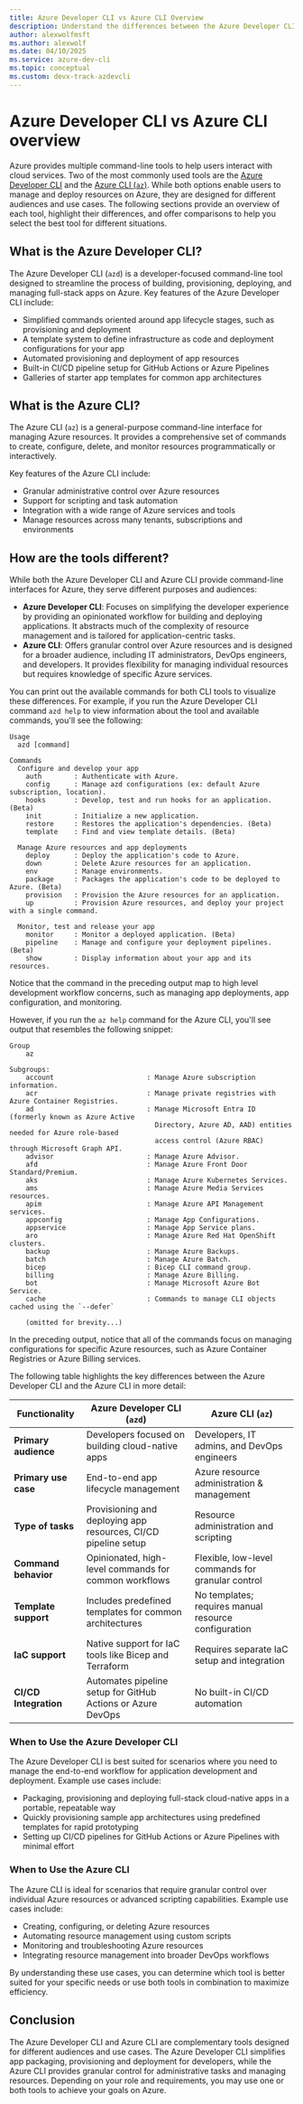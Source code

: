 ```yaml
---
title: Azure Developer CLI vs Azure CLI Overview
description: Understand the differences between the Azure Developer CLI and the Azure CLI
author: alexwolfmsft
ms.author: alexwolf
ms.date: 04/10/2025
ms.service: azure-dev-cli
ms.topic: conceptual
ms.custom: devx-track-azdevcli
---
```


# Azure Developer CLI vs Azure CLI overview

Azure provides multiple command-line tools to help users interact with cloud services. Two of the most commonly used tools are the [Azure Developer CLI](/azure/developer/azure-developer-cli/overview) and the [Azure CLI (`az`)](/cli/azure/what-is-azure-cli). While both options enable users to manage and deploy resources on Azure, they are designed for different audiences and use cases. The following sections provide an overview of each tool, highlight their differences, and offer comparisons to help you select the best tool for different situations.

## What is the Azure Developer CLI?

The Azure Developer CLI (`azd`) is a developer-focused command-line tool designed to streamline the process of building, provisioning, deploying, and managing full-stack apps on Azure. Key features of the Azure Developer CLI include:

- Simplified commands oriented around app lifecycle stages, such as provisioning and deployment
- A template system to define infrastructure as code and deployment configurations for your app
- Automated provisioning and deployment of app resources
- Built-in CI/CD pipeline setup for GitHub Actions or Azure Pipelines
- Galleries of starter app templates for common app architectures

## What is the Azure CLI?

The Azure CLI (`az`) is a general-purpose command-line interface for managing Azure resources. It provides a comprehensive set of commands to create, configure, delete, and monitor resources programmatically or interactively.

Key features of the Azure CLI include:

- Granular administrative control over Azure resources
- Support for scripting and task automation
- Integration with a wide range of Azure services and tools
- Manage resources across many tenants, subscriptions and environments

## How are the tools different?

While both the Azure Developer CLI and Azure CLI provide command-line interfaces for Azure, they serve different purposes and audiences:

- **Azure Developer CLI**: Focuses on simplifying the developer experience by providing an opinionated workflow for building and deploying applications. It abstracts much of the complexity of resource management and is tailored for application-centric tasks.
- **Azure CLI**: Offers granular control over Azure resources and is designed for a broader audience, including IT administrators, DevOps engineers, and developers. It provides flexibility for managing individual resources but requires knowledge of specific Azure services.

You can print out the available commands for both CLI tools to visualize these differences. For example, if you run the Azure Developer CLI command `azd help` to view information about the tool and available commands, you'll see the following:

```output
Usage
  azd [command]

Commands
  Configure and develop your app
    auth        : Authenticate with Azure.
    config      : Manage azd configurations (ex: default Azure subscription, location).
    hooks       : Develop, test and run hooks for an application. (Beta)
    init        : Initialize a new application.
    restore     : Restores the application's dependencies. (Beta)
    template    : Find and view template details. (Beta)

  Manage Azure resources and app deployments
    deploy      : Deploy the application's code to Azure.
    down        : Delete Azure resources for an application.
    env         : Manage environments.
    package     : Packages the application's code to be deployed to Azure. (Beta)
    provision   : Provision the Azure resources for an application.
    up          : Provision Azure resources, and deploy your project with a single command.

  Monitor, test and release your app
    monitor     : Monitor a deployed application. (Beta)
    pipeline    : Manage and configure your deployment pipelines. (Beta)
    show        : Display information about your app and its resources.
```

Notice that the command in the preceding output map to high level development workflow concerns, such as managing app deployments, app configuration, and monitoring.

However, if you run the `az help` command for the Azure CLI, you'll see output that resembles the following snippet:

```output
Group
    az

Subgroups:
    account                       : Manage Azure subscription information.
    acr                           : Manage private registries with Azure Container Registries.
    ad                            : Manage Microsoft Entra ID (formerly known as Azure Active
                                    Directory, Azure AD, AAD) entities needed for Azure role-based
                                    access control (Azure RBAC) through Microsoft Graph API.
    advisor                       : Manage Azure Advisor.
    afd                           : Manage Azure Front Door Standard/Premium.
    aks                           : Manage Azure Kubernetes Services.
    ams                           : Manage Azure Media Services resources.
    apim                          : Manage Azure API Management services.
    appconfig                     : Manage App Configurations.
    appservice                    : Manage App Service plans.
    aro                           : Manage Azure Red Hat OpenShift clusters.
    backup                        : Manage Azure Backups.
    batch                         : Manage Azure Batch.
    bicep                         : Bicep CLI command group.
    billing                       : Manage Azure Billing.
    bot                           : Manage Microsoft Azure Bot Service.
    cache                         : Commands to manage CLI objects cached using the `--defer`
    
    (omitted for brevity...)
```

In the preceding output, notice that all of the commands focus on managing configurations for specific Azure resources, such as Azure Container Registries or Azure Billing services.

The following table highlights the key differences between the Azure Developer CLI and the Azure CLI in more detail:

| Functionality         | Azure Developer CLI (`azd`)                   | Azure CLI (`az`)                                    |
|-------------------------|---------------------------------------------------------|----------------------------------------------------|
| **Primary audience**   | Developers focused on building cloud-native apps       | Developers, IT admins, and DevOps engineers        |
| **Primary use case**    | End-to-end app lifecycle management        | Azure resource administration & management  |
| **Type of tasks**       | Provisioning and deploying app resources, CI/CD pipeline setup  | Resource administration and scripting |
| **Command behavior**    | Opinionated, high-level commands for common workflows   | Flexible, low-level commands for granular control  |
| **Template support**     | Includes predefined templates for common architectures | No templates; requires manual resource configuration |
| **IaC support** | Native support for IaC tools like Bicep and Terraform | Requires separate IaC setup and integration        |
| **CI/CD Integration**   | Automates pipeline setup for GitHub Actions or Azure DevOps | No built-in CI/CD automation                       |

### When to Use the Azure Developer CLI

The Azure Developer CLI is best suited for scenarios where you need to manage the end-to-end workflow for application development and deployment. Example use cases include:

- Packaging, provisioning and deploying full-stack cloud-native apps in a portable, repeatable way
- Quickly provisioning sample app architectures using predefined templates for rapid prototyping
- Setting up CI/CD pipelines for GitHub Actions or Azure Pipelines with minimal effort

### When to Use the Azure CLI

The Azure CLI is ideal for scenarios that require granular control over individual Azure resources or advanced scripting capabilities. Example use cases include:

- Creating, configuring, or deleting Azure resources
- Automating resource management using custom scripts
- Monitoring and troubleshooting Azure resources
- Integrating resource management into broader DevOps workflows

By understanding these use cases, you can determine which tool is better suited for your specific needs or use both tools in combination to maximize efficiency.

## Conclusion

The Azure Developer CLI and Azure CLI are complementary tools designed for different audiences and use cases. The Azure Developer CLI simplifies app packaging, provisioning and deployment for developers, while the Azure CLI provides granular control for administrative tasks and managing resources. Depending on your role and requirements, you may use one or both tools to achieve your goals on Azure.
